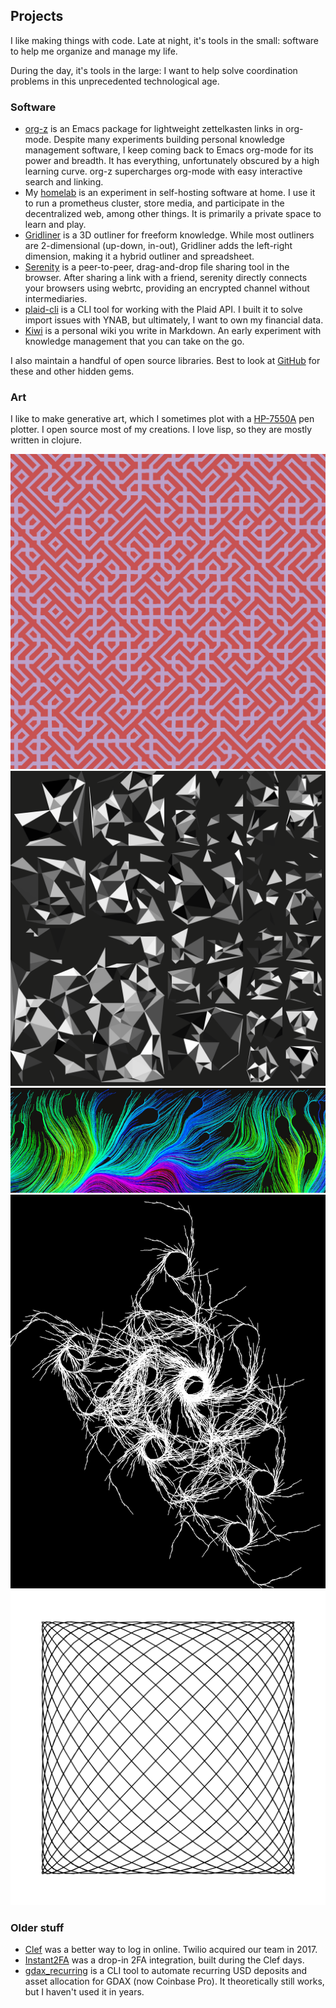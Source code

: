## Projects

I like making things with code. Late at night, it's tools in the small: software to help me organize and manage my life.

During the day, it's tools in the large: I want to help solve coordination problems in this unprecedented technological age.

### Software

- [org-z](https://github.com/landakram/org-z) is an Emacs package for lightweight zettelkasten links in org-mode. Despite many experiments building personal knowledge management software, I keep coming back to Emacs org-mode for its power and breadth. It has everything, unfortunately obscured by a high learning curve. org-z supercharges org-mode with easy interactive search and linking.
- My [homelab](https://github.com/landakram/homelab) is an experiment in self-hosting software at home. I use it to run a prometheus cluster, store media, and participate in the decentralized web, among other things. It is primarily a private space to learn and play.
- [Gridliner](https://gridliner.app) is a 3D outliner for freeform knowledge. While most outliners are 2-dimensional (up-down, in-out), Gridliner adds the left-right dimension, making it a hybrid outliner and spreadsheet.
- [Serenity](https://serenity.markhudnall.com) is a peer-to-peer, drag-and-drop file sharing tool in the browser. After sharing a link with a friend, serenity directly connects your browsers using webrtc, providing an encrypted channel without intermediaries.
- [plaid-cli](https://github.com/landakram/plaid-cli) is a CLI tool for working with the Plaid API. I built it to solve import issues with YNAB, but ultimately, I want to own my financial data.
- [Kiwi](https://github.com/landakram/kiwi) is a personal wiki you write in Markdown. An early experiment with knowledge management that you can take on the go.

I also maintain a handful of open source libraries. Best to look at [GitHub](https://github.com/landakram/) for these and other hidden gems.

### Art

I like to make generative art, which I sometimes plot with a [HP-7550A](http://hpmuseum.net/display_item.php?hw=75) pen plotter. I open source most of my creations. I love lisp, so they are mostly written in clojure.

<div class="grid grid-cols-2 gap-2">
  <a href="https://github.com/landakram/tiles">
    <img src="https://raw.githubusercontent.com/landakram/tiles/master/generated/tiles-lines-color.svg" alt="Truchet Tiles"/>
  </a>
  <a href="https://github.com/landakram/polygons">
    <img src="https://raw.githubusercontent.com/landakram/polygons/a52e8a497d04ff851225d87c2e1d9e75fbe0215d/generated/polygons.svg" alt="Polygons"/>
  </a>
  <a class="col-span-2" href="https://github.com/landakram/flows">
    <img src="https://raw.githubusercontent.com/landakram/flows/master/generated/flows-small.png" alt="Flow fields with distortions"/>
  </a>
  <a class="" href="https://github.com/landakram/l-systems">
    <img src="https://raw.githubusercontent.com/landakram/l-systems/master/generated/spider-small.png" alt="Weird spider-y l-system"/>
  </a>
  <a class="" href="https://github.com/landakram/lissajous-curves">
    <img src="https://raw.githubusercontent.com/landakram/lissajous-curves/d7d1cd94cc4192fc4fbdda5777fa668e9b092883/generated/lissajous.svg" alt="Lissajous curve"/>
  </a>
</div>

### Older stuff

- [Clef](https://web.archive.org/web/20161108070329/https://getclef.com/) was a better way to log in online. Twilio acquired our team in 2017.
- [Instant2FA](https://www.producthunt.com/posts/instant-2fa) was a drop-in 2FA integration, built during the Clef days.
- [gdax_recurring](https://github.com/landakram/gdax_recurring) is a CLI tool to automate recurring USD deposits and asset allocation for GDAX (now Coinbase Pro). It theoretically still works, but I haven't used it in years.
